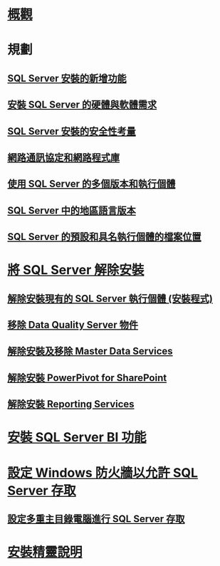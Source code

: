 # [概觀](planning-a-sql-server-installation.md)

# 規劃
## [SQL Server 安裝的新增功能](what-s-new-in-sql-server-installation.md)  
## [安裝 SQL Server 的硬體與軟體需求](hardware-and-software-requirements-for-installing-sql-server.md)  
## [SQL Server 安裝的安全性考量](security-considerations-for-a-sql-server-installation.md)  
## [網路通訊協定和網路程式庫](network-protocols-and-network-libraries.md)  
## [使用 SQL Server 的多個版本和執行個體](work-with-multiple-versions-and-instances-of-sql-server.md)  
## [SQL Server 中的地區語言版本](local-language-versions-in-sql-server.md)  
## [SQL Server 的預設和具名執行個體的檔案位置](file-locations-for-default-and-named-instances-of-sql-server.md)  

# [將 SQL Server 解除安裝](uninstall-sql-server.md)  
## [解除安裝現有的 SQL Server 執行個體 (安裝程式)](uninstall-an-existing-instance-of-sql-server-setup.md)  
## [移除 Data Quality Server 物件](remove-data-quality-server-objects.md)  
## [解除安裝及移除 Master Data Services](uninstall-and-remove-master-data-services.md)  
## [解除安裝 PowerPivot for SharePoint](uninstall-power-pivot-for-sharepoint.md)  
## [解除安裝 Reporting Services](uninstall-reporting-services.md)  

# [安裝 SQL Server BI 功能](install-sql-server-business-intelligence-features.md)

# [設定 Windows 防火牆以允許 SQL Server 存取](configure-the-windows-firewall-to-allow-sql-server-access.md)  
## [設定多重主目錄電腦進行 SQL Server 存取](configure-a-multi-homed-computer-for-sql-server-access.md)  
# [安裝精靈說明](instance-configuration.md)
